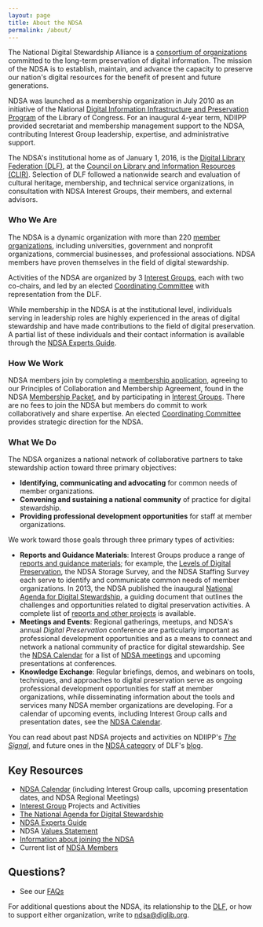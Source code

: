 ```yaml
---
layout: page
title: About the NDSA
permalink: /about/
---
```


The National Digital Stewardship Alliance is a [consortium of organizations](/members-list/) committed to the long-term preservation of digital information. The mission of the NDSA is to establish, maintain, and advance the capacity to preserve our nation's digital resources for the benefit of present and future generations.

NDSA was launched as a membership organization in July 2010 as an initiative of the National [Digital Information Infrastructure and Preservation Program](http://www.digitalpreservation.gov/index.php) of the Library of Congress. For an inaugural 4-year term, NDIIPP provided secretariat and membership management support to the NDSA, contributing Interest Group leadership, expertise, and administrative support.

The NDSA's institutional home as of January 1, 2016, is the [Digital Library Federation (DLF)](https://www.diglib.org), at the [Council on Library and Information Resources (CLIR)](http://www.clir.org/). Selection of DLF followed a nationwide search and evaluation of cultural heritage, membership, and technical service organizations, in consultation with NDSA Interest Groups, their members, and external advisors.

### Who We Are
The NDSA is a dynamic organization with more than 220 [member organizations](/members-list/), including universities, government and nonprofit organizations, commercial businesses, and professional associations. NDSA members have proven themselves in the field of digital stewardship.

Activities of the NDSA are organized by 3 [Interest Groups](/working-groups/), each with two co-chairs, and led by an elected [Coordinating Committee](/leadership/) with representation from the DLF.

While membership in the NDSA is at the institutional level, individuals serving in leadership roles are highly experienced in the areas of digital stewardship and have made contributions to the field of digital preservation. A partial list of these individuals and their contact information is available through the [NDSA Experts Guide](/experts-guide/).

### How We Work
NDSA members join by completing a [membership application](https://docs.google.com/forms/d/e/1FAIpQLScAtyX61Rmnp0uxB7daaqnKEVSbgip2C7nO92C9Ybzox7LpEw/viewform), agreeing to our Principles of Collaboration and Membership Agreement, found in the NDSA [Membership Packet](/documents/MembershipPacket201311.pdf), and by participating in [Interest Groups](/working-groups/). There are no fees to join the NDSA but members do commit to work collaboratively and share expertise. An elected [Coordinating Committee](/leadership/) provides strategic direction for the NDSA.

### What We Do
The NDSA organizes a national network of collaborative partners to take stewardship action toward three primary objectives:

- **Identifying, communicating and advocating** for common needs of member organizations.
- **Convening and sustaining a national community** of practice for digital stewardship.
- **Providing professional development opportunities** for staff at member organizations.

We work toward those goals through three primary types of activities:

- **Reports and Guidance Materials**: Interest Groups produce a range of [reports and guidance materials](/activities/); for example, the [Levels of Digital Preservation](/activities/levels-of-digital-preservation/), the NDSA Storage Survey, and the NDSA Staffing Survey each serve to identify and communicate common needs of member organizations. In 2013, the NDSA published the inaugural [National Agenda for Digital Stewardship](/national-agenda/), a guiding document that outlines the challenges and opportunities related to digital preservation activities. A complete list of [reports and other projects](/activities/) is available.
- **Meetings and Events**: Regional gatherings, meetups, and NDSA's annual *Digital Preservation* conference are particularly important as professional development opportunities and as a means to connect and network a national community of practice for digital stewardship. See the [NDSA Calendar](/calendar/) for a list of [NDSA meetings](/meetings/) and upcoming presentations at conferences.
- **Knowledge Exchange**:  Regular briefings, demos, and webinars on tools, techniques, and approaches to digital preservation serve as ongoing professional development opportunities for staff at member organizations, while disseminating information about the tools and services many NDSA member organizations are developing. For a calendar of upcoming events, including Interest Group calls and presentation dates, see the [NDSA Calendar](/calendar/).

You can read about past NDSA projects and activities on NDIIPP's [*The Signal*](http://blogs.loc.gov/digitalpreservation/category/ndsa-2/), and future ones in the [NDSA category](https://www.diglib.org/topics/NDSA/) of DLF's [blog](https://www.diglib.org/news/).

## Key Resources
- [NDSA Calendar](/calendar/) (including Interest Group calls, upcoming presentation dates, and NDSA Regional Meetings)
- [Interest Group](/working-groups) Projects and Activities
- [The National Agenda for Digital Stewardship](/national-agenda/)
- [NDSA Experts Guide](/experts-guide/)
- NDSA [Values Statement](/values/)
- [Information about joining the NDSA](/get-involved/)
- Current list of [NDSA Members](/members-list/)

## Questions?
- See our [FAQs](/faq/)

For additional questions about the NDSA, its relationship to the [DLF](https://www.diglib.org/), or how to support either organization, write to [ndsa@diglib.org](mailto:ndsa@diglib.org).

